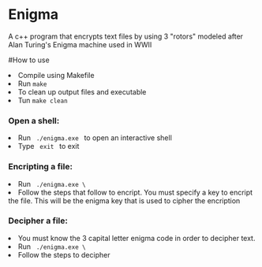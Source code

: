 # Enigma
A c++ program that encrypts text files by using 3 "rotors" modeled after Alan Turing's Enigma machine used in WWII

#How to use
<li> Compile using Makefile</li>
<li> Run <code>make</code> </li>
<li> To clean up output files and executable </li>
<li> Tun <code>make clean</code></li>

<h3> Open a shell: </h3>
  <li> Run <code> ./enigma.exe </code> to open an interactive shell </li>
  <li> Type <code> exit </code> to exit </li>

<h3> Encripting a file: </h3>
  <li> Run <code> ./enigma.exe \<file to encript\> </code> </li>
  <li> Follow the steps that follow to encript. You must specify a key to encript the file. This will be the enigma key that is used to cipher the encription </li>

<h3> Decipher a file: </h3>
  <li> You must know the 3 capital letter enigma code in order to decipher text.</li>
  <li> Run <code> ./enigma.exe \<file to decipher\> </code> </li>
  <li> Follow the steps to decipher </li>
